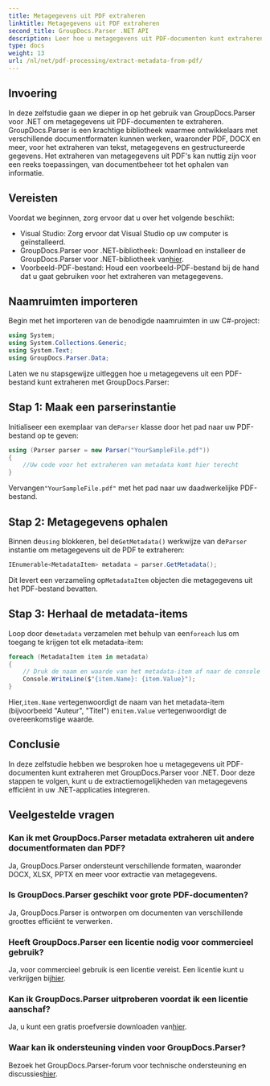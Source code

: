```yaml
---
title: Metagegevens uit PDF extraheren
linktitle: Metagegevens uit PDF extraheren
second_title: GroupDocs.Parser .NET API
description: Leer hoe u metagegevens uit PDF-documenten kunt extraheren met GroupDocs.Parser voor .NET. Deze uitgebreide handleiding bevat stapsgewijze instructies en vereisten.
type: docs
weight: 13
url: /nl/net/pdf-processing/extract-metadata-from-pdf/
---
```

## Invoering
In deze zelfstudie gaan we dieper in op het gebruik van GroupDocs.Parser voor .NET om metagegevens uit PDF-documenten te extraheren. GroupDocs.Parser is een krachtige bibliotheek waarmee ontwikkelaars met verschillende documentformaten kunnen werken, waaronder PDF, DOCX en meer, voor het extraheren van tekst, metagegevens en gestructureerde gegevens. Het extraheren van metagegevens uit PDF's kan nuttig zijn voor een reeks toepassingen, van documentbeheer tot het ophalen van informatie.
## Vereisten
Voordat we beginnen, zorg ervoor dat u over het volgende beschikt:
- Visual Studio: Zorg ervoor dat Visual Studio op uw computer is geïnstalleerd.
-  GroupDocs.Parser voor .NET-bibliotheek: Download en installeer de GroupDocs.Parser voor .NET-bibliotheek van[hier](https://releases.groupdocs.com/parser/net/).
- Voorbeeld-PDF-bestand: Houd een voorbeeld-PDF-bestand bij de hand dat u gaat gebruiken voor het extraheren van metagegevens.

## Naamruimten importeren
Begin met het importeren van de benodigde naamruimten in uw C#-project:
```csharp
using System;
using System.Collections.Generic;
using System.Text;
using GroupDocs.Parser.Data;
```

Laten we nu stapsgewijze uitleggen hoe u metagegevens uit een PDF-bestand kunt extraheren met GroupDocs.Parser:
## Stap 1: Maak een parserinstantie
 Initialiseer een exemplaar van de`Parser` klasse door het pad naar uw PDF-bestand op te geven:
```csharp
using (Parser parser = new Parser("YourSampleFile.pdf"))
{
    //Uw code voor het extraheren van metadata komt hier terecht
}
```
 Vervangen`"YourSampleFile.pdf"` met het pad naar uw daadwerkelijke PDF-bestand.
## Stap 2: Metagegevens ophalen
 Binnen de`using` blokkeren, bel de`GetMetadata()` werkwijze van de`Parser` instantie om metagegevens uit de PDF te extraheren:
```csharp
IEnumerable<MetadataItem> metadata = parser.GetMetadata();
```
 Dit levert een verzameling op`MetadataItem` objecten die metagegevens uit het PDF-bestand bevatten.
## Stap 3: Herhaal de metadata-items
 Loop door de`metadata` verzamelen met behulp van een`foreach` lus om toegang te krijgen tot elk metadata-item:
```csharp
foreach (MetadataItem item in metadata)
{
    // Druk de naam en waarde van het metadata-item af naar de console
    Console.WriteLine($"{item.Name}: {item.Value}");
}
```
 Hier,`item.Name` vertegenwoordigt de naam van het metadata-item (bijvoorbeeld "Auteur", "Titel") en`item.Value` vertegenwoordigt de overeenkomstige waarde.

## Conclusie
In deze zelfstudie hebben we besproken hoe u metagegevens uit PDF-documenten kunt extraheren met GroupDocs.Parser voor .NET. Door deze stappen te volgen, kunt u de extractiemogelijkheden van metagegevens efficiënt in uw .NET-applicaties integreren.

## Veelgestelde vragen
### Kan ik met GroupDocs.Parser metadata extraheren uit andere documentformaten dan PDF?
Ja, GroupDocs.Parser ondersteunt verschillende formaten, waaronder DOCX, XLSX, PPTX en meer voor extractie van metagegevens.
### Is GroupDocs.Parser geschikt voor grote PDF-documenten?
Ja, GroupDocs.Parser is ontworpen om documenten van verschillende groottes efficiënt te verwerken.
### Heeft GroupDocs.Parser een licentie nodig voor commercieel gebruik?
 Ja, voor commercieel gebruik is een licentie vereist. Een licentie kunt u verkrijgen bij[hier](https://purchase.groupdocs.com/buy).
### Kan ik GroupDocs.Parser uitproberen voordat ik een licentie aanschaf?
 Ja, u kunt een gratis proefversie downloaden van[hier](https://releases.groupdocs.com/).
### Waar kan ik ondersteuning vinden voor GroupDocs.Parser?
 Bezoek het GroupDocs.Parser-forum voor technische ondersteuning en discussies[hier](https://forum.groupdocs.com/c/parser/17).
